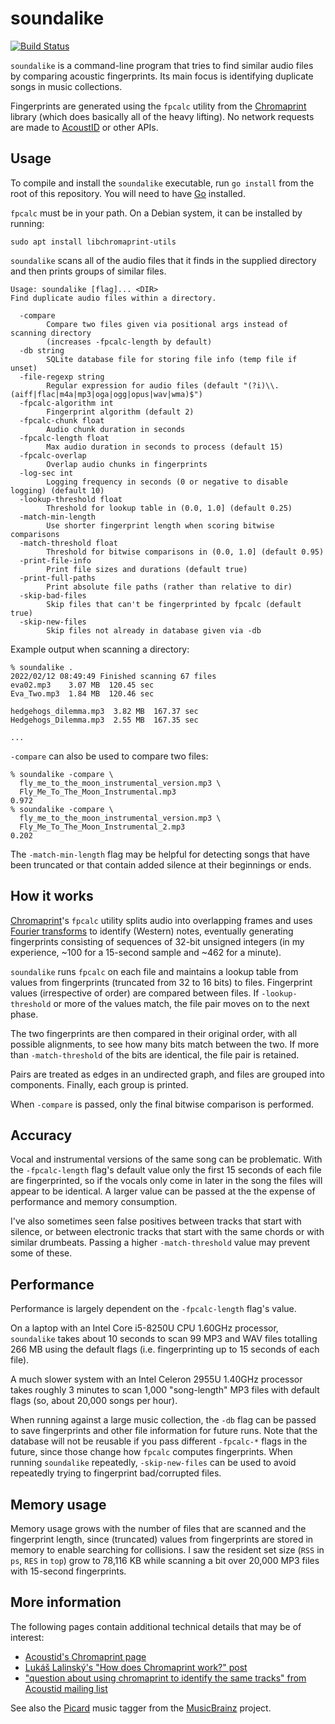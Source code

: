 # soundalike

[![Build Status](https://storage.googleapis.com/derat-build-badges/94f3a3fa-5be1-4aee-883b-7907fb50a7fa.svg)](https://storage.googleapis.com/derat-build-badges/94f3a3fa-5be1-4aee-883b-7907fb50a7fa.html)

`soundalike` is a command-line program that tries to find similar audio files by
comparing acoustic fingerprints. Its main focus is identifying duplicate songs
in music collections.

Fingerprints are generated using the `fpcalc` utility from the [Chromaprint]
library (which does basically all of the heavy lifting). No network requests
are made to [AcoustID] or other APIs.

[Chromaprint]: https://github.com/acoustid/chromaprint
[AcoustID]: https://acoustid.org/

## Usage

To compile and install the `soundalike` executable, run `go install` from the
root of this repository. You will need to have [Go] installed.

[Go]: https://go.dev/

`fpcalc` must be in your path. On a Debian system, it can be installed by
running:

```
sudo apt install libchromaprint-utils
```

`soundalike` scans all of the audio files that it finds in the supplied
directory and then prints groups of similar files.

```
Usage: soundalike [flag]... <DIR>
Find duplicate audio files within a directory.

  -compare
        Compare two files given via positional args instead of scanning directory
        (increases -fpcalc-length by default)
  -db string
        SQLite database file for storing file info (temp file if unset)
  -file-regexp string
        Regular expression for audio files (default "(?i)\\.(aiff|flac|m4a|mp3|oga|ogg|opus|wav|wma)$")
  -fpcalc-algorithm int
        Fingerprint algorithm (default 2)
  -fpcalc-chunk float
        Audio chunk duration in seconds
  -fpcalc-length float
        Max audio duration in seconds to process (default 15)
  -fpcalc-overlap
        Overlap audio chunks in fingerprints
  -log-sec int
        Logging frequency in seconds (0 or negative to disable logging) (default 10)
  -lookup-threshold float
        Threshold for lookup table in (0.0, 1.0] (default 0.25)
  -match-min-length
        Use shorter fingerprint length when scoring bitwise comparisons
  -match-threshold float
        Threshold for bitwise comparisons in (0.0, 1.0] (default 0.95)
  -print-file-info
        Print file sizes and durations (default true)
  -print-full-paths
        Print absolute file paths (rather than relative to dir)
  -skip-bad-files
        Skip files that can't be fingerprinted by fpcalc (default true)
  -skip-new-files
        Skip files not already in database given via -db
```

Example output when scanning a directory:

```
% soundalike .
2022/02/12 08:49:49 Finished scanning 67 files
eva02.mp3    3.07 MB  120.45 sec
Eva_Two.mp3  1.84 MB  120.46 sec

hedgehogs_dilemma.mp3  3.82 MB  167.37 sec
Hedgehogs_Dilemma.mp3  2.55 MB  167.35 sec

...
```

`-compare` can also be used to compare two files:

```
% soundalike -compare \
  fly_me_to_the_moon_instrumental_version.mp3 \
  Fly_Me_To_The_Moon_Instrumental.mp3
0.972
% soundalike -compare \
  fly_me_to_the_moon_instrumental_version.mp3 \
  Fly_Me_To_The_Moon_Instrumental_2.mp3
0.202
```

The `-match-min-length` flag may be helpful for detecting songs that have been
truncated or that contain added silence at their beginnings or ends.

## How it works

[Chromaprint]'s `fpcalc` utility splits audio into overlapping frames and uses
[Fourier transforms] to identify (Western) notes, eventually generating
fingerprints consisting of sequences of 32-bit unsigned integers (in my
experience, ~100 for a 15-second sample and ~462 for a minute).

`soundalike` runs `fpcalc` on each file and maintains a lookup table from
values from fingerprints (truncated from 32 to 16 bits) to files. Fingerprint
values (irrespective of order) are compared between files. If
`-lookup-threshold` or more of the values match, the file pair moves on to the
next phase.

The two fingerprints are then compared in their original order, with all
possible alignments, to see how many bits match between the two. If more than
`-match-threshold` of the bits are identical, the file pair is retained.

Pairs are treated as edges in an undirected graph, and files are grouped into
components. Finally, each group is printed.

When `-compare` is passed, only the final bitwise comparison is performed.

[Fourier transforms]: https://en.wikipedia.org/wiki/Fourier_transform

## Accuracy

Vocal and instrumental versions of the same song can be problematic. With the
`-fpcalc-length` flag's default value only the first 15 seconds of each file are
fingerprinted, so if the vocals only come in later in the song the files will
appear to be identical. A larger value can be passed at the the expense of
performance and memory consumption.

I've also sometimes seen false positives between tracks that start with silence,
or between electronic tracks that start with the same chords or with similar
drumbeats. Passing a higher `-match-threshold` value may prevent some of these.

## Performance

Performance is largely dependent on the `-fpcalc-length` flag's value.

On a laptop with an Intel Core i5-8250U CPU 1.60GHz processor, `soundalike`
takes about 10 seconds to scan 99 MP3 and WAV files totalling 266 MB using the
default flags (i.e. fingerprinting up to 15 seconds of each file).

A much slower system with an Intel Celeron 2955U 1.40GHz processor takes roughly
3 minutes to scan 1,000 "song-length" MP3 files with default flags (so, about
20,000 songs per hour).

When running against a large music collection, the `-db` flag can be passed to
save fingerprints and other file information for future runs. Note that the
database will not be reusable if you pass different `-fpcalc-*` flags in the
future, since those change how `fpcalc` computes fingerprints. When running
`soundalike` repeatedly, `-skip-new-files` can be used to avoid repeatedly
trying to fingerprint bad/corrupted files.

## Memory usage

Memory usage grows with the number of files that are scanned and the fingerprint
length, since (truncated) values from fingerprints are stored in memory to
enable searching for collisions. I saw the resident set size (`RSS` in `ps`,
`RES` in `top`) grow to 78,116 KB while scanning a bit over 20,000 MP3 files
with 15-second fingerprints.

## More information

The following pages contain additional technical details that may be of
interest:

*   [Acoustid's Chromaprint page](https://acoustid.org/chromaprint)
*   [Lukáš Lalinský's "How does Chromaprint work?" post](https://oxygene.sk/2011/01/how-does-chromaprint-work/)
*   ["question about using chromaprint to identify the same tracks" from Acoustid mailing list](https://groups.google.com/g/acoustid/c/C3EHIkZVpZI/m/Zd2qdOKRNzkJ)

See also the [Picard] music tagger from the [MusicBrainz] project.

[Picard]: https://picard.musicbrainz.org/
[MusicBrainz]: https://musicbrainz.org/
